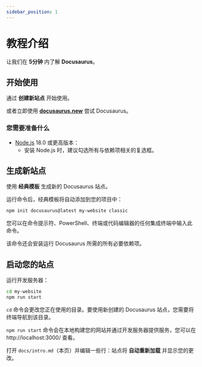 ```yaml
---
sidebar_position: 1
---
```


# 教程介绍

让我们在 **5分钟** 内了解 **Docusaurus**。

## 开始使用

通过 **创建新站点** 开始使用。

或者立即使用 **[docusaurus.new](https://docusaurus.new)** 尝试 Docusaurus。

### 您需要准备什么

- [Node.js](https://nodejs.org/en/download/) 18.0 或更高版本：
  - 安装 Node.js 时，建议勾选所有与依赖项相关的复选框。

## 生成新站点

使用 **经典模板** 生成新的 Docusaurus 站点。

运行命令后，经典模板将自动添加到您的项目中：

```bash
npm init docusaurus@latest my-website classic
```

您可以在命令提示符、PowerShell、终端或代码编辑器的任何集成终端中输入此命令。

该命令还会安装运行 Docusaurus 所需的所有必要依赖项。

## 启动您的站点

运行开发服务器：

```bash
cd my-website
npm run start
```

`cd` 命令会更改您正在使用的目录。要使用新创建的 Docusaurus 站点，您需要将终端导航到该目录。

`npm run start` 命令会在本地构建您的网站并通过开发服务器提供服务，您可以在 http://localhost:3000/ 查看。

打开 `docs/intro.md`（本页）并编辑一些行：站点将 **自动重新加载** 并显示您的更改。 